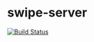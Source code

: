 # swipe-server
[![Build Status](https://travis-ci.org/swipe-app/swipe-server.svg?branch=master)](https://travis-ci.org/swipe-app/swipe-server)